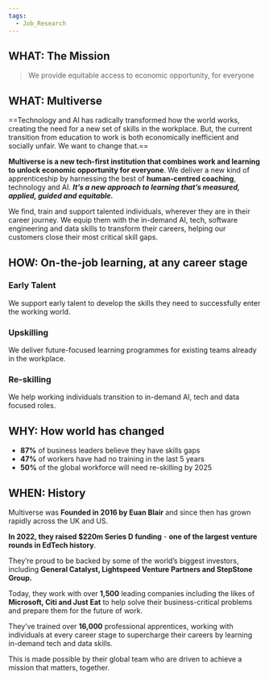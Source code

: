 ```yaml
---
tags:
  - Job_Research
---
```

## WHAT: The Mission
> We provide equitable access to economic opportunity, for everyone

## WHAT: Multiverse
==Technology and AI has radically transformed how the world works, creating the need for a new set of skills in the workplace. But, the current transition from education to work is both economically inefficient and socially unfair. We want to change that.==

**Multiverse is a new tech-first institution that combines work and learning to unlock economic opportunity for everyone**. We deliver a new kind of apprenticeship by harnessing the best of **human-centred coaching**, technology and AI. ***It’s a new approach to learning that’s measured, applied, guided and equitable.***

We find, train and support talented individuals, wherever they are in their career journey. We equip them with the in-demand AI, tech, software engineering and data skills to transform their careers, helping our customers close their most critical skill gaps.
## HOW: On-the-job learning, at any career stage
### Early Talent
We support early talent to develop the skills they need to successfully enter the working world.
### Upskilling
We deliver future-focused learning programmes for existing teams already in the workplace.
### Re-skilling
We help working individuals transition to in-demand AI, tech and data focused roles.
## WHY: How world has changed
- **87%** of business leaders believe they have skills gaps
- **47%** of workers have had no training in the last 5 years
- **50%** of the global workforce will need re-skilling by 2025
## WHEN: History

Multiverse was **Founded in 2016 by Euan Blair** and since then has grown rapidly across the UK and US. 

**In 2022, they raised $220m Series D funding** - **one of the largest venture rounds in EdTech history**. 

They’re proud to be backed by some of the world’s biggest investors, including **General Catalyst, Lightspeed Venture Partners and StepStone Group.**

Today, they work with over **1,500** leading companies including the likes of **Microsoft, Citi and Just Eat** to help solve their business-critical problems and prepare them for the future of work.  

They’ve trained over **16,000** professional apprentices, working with individuals at every career stage to supercharge their careers by learning in-demand tech and data skills. 

This is made possible by their global team who are driven to achieve a mission that matters, together.


